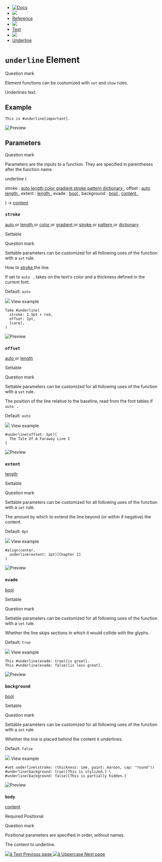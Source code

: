  * [ ![Docs](/assets/icons/16-docs-dark.svg) ](/docs)
  * ![](/assets/icons/16-arrow-right.svg)
  * [ Reference ](/docs/reference/)
  * ![](/assets/icons/16-arrow-right.svg)
  * [ Text ](/docs/reference/text/)
  * ![](/assets/icons/16-arrow-right.svg)
  * [ Underline ](/docs/reference/text/underline/)

#  ` underline ` Element

Question mark

Element functions can be customized with ` set ` and  ` show ` rules.

Underlines text.

##  Example

    
    
    This is #underline[important].
    

![Preview](/assets/docs/xV-Fy8zwdVIfyHyOpdk_9AAAAAAAAAAA.png)

##  Parameters

Question mark

Parameters are the inputs to a function. They are specified in parentheses
after the function name.

underline  (

stroke  :  [ auto ](/docs/reference/foundations/auto/) [ length
](/docs/reference/layout/length/) [ color ](/docs/reference/visualize/color/)
[ gradient ](/docs/reference/visualize/gradient/) [ stroke
](/docs/reference/visualize/stroke/) [ pattern
](/docs/reference/visualize/pattern/) [ dictionary
](/docs/reference/foundations/dictionary/) ,  offset  :  [ auto
](/docs/reference/foundations/auto/) [ length
](/docs/reference/layout/length/) ,  extent  :  [ length
](/docs/reference/layout/length/) ,  evade  :  [ bool
](/docs/reference/foundations/bool/) ,  background  :  [ bool
](/docs/reference/foundations/bool/) ,  [ content
](/docs/reference/foundations/content/) ,

)  -> [ content ](/docs/reference/foundations/content/)

###  ` stroke `

[ auto ](/docs/reference/foundations/auto/) or  [ length
](/docs/reference/layout/length/) or  [ color
](/docs/reference/visualize/color/) or  [ gradient
](/docs/reference/visualize/gradient/) or  [ stroke
](/docs/reference/visualize/stroke/) or  [ pattern
](/docs/reference/visualize/pattern/) or  [ dictionary
](/docs/reference/foundations/dictionary/)

Settable

Question mark

Settable parameters can be customized for all following uses of the function
with a ` set ` rule.

How to [ stroke ](/docs/reference/visualize/stroke/ "stroke") the line.

If set to ` auto  ` , takes on the text's color and a thickness defined in the
current font.

Default: ` auto  `

![](/assets/icons/16-arrow-right.svg) View example

    
    
    Take #underline(
      stroke: 1.5pt + red,
      offset: 2pt,
      [care],
    )
    

![Preview](/assets/docs/tbLKc9iYaghdhC9NcJaJOQAAAAAAAAAA.png)

###  ` offset `

[ auto ](/docs/reference/foundations/auto/) or  [ length
](/docs/reference/layout/length/)

Settable

Question mark

Settable parameters can be customized for all following uses of the function
with a ` set ` rule.

The position of the line relative to the baseline, read from the font tables
if ` auto  ` .

Default: ` auto  `

![](/assets/icons/16-arrow-right.svg) View example

    
    
    #underline(offset: 5pt)[
      The Tale Of A Faraway Line I
    ]
    

![Preview](/assets/docs/p2tUWXcYq-E_ZbDtwzCDrAAAAAAAAAAA.png)

###  ` extent `

[ length ](/docs/reference/layout/length/)

Settable

Question mark

Settable parameters can be customized for all following uses of the function
with a ` set ` rule.

The amount by which to extend the line beyond (or within if negative) the
content.

Default: ` 0pt  `

![](/assets/icons/16-arrow-right.svg) View example

    
    
    #align(center,
      underline(extent: 2pt)[Chapter 1]
    )
    

![Preview](/assets/docs/tbT2BOLPtcXW-alQPb8q6wAAAAAAAAAA.png)

###  ` evade `

[ bool ](/docs/reference/foundations/bool/)

Settable

Question mark

Settable parameters can be customized for all following uses of the function
with a ` set ` rule.

Whether the line skips sections in which it would collide with the glyphs.

Default: ` true  `

![](/assets/icons/16-arrow-right.svg) View example

    
    
    This #underline(evade: true)[is great].
    This #underline(evade: false)[is less great].
    

![Preview](/assets/docs/PaJc2qUpoh1s97E6NZYz0QAAAAAAAAAA.png)

###  ` background `

[ bool ](/docs/reference/foundations/bool/)

Settable

Question mark

Settable parameters can be customized for all following uses of the function
with a ` set ` rule.

Whether the line is placed behind the content it underlines.

Default: ` false  `

![](/assets/icons/16-arrow-right.svg) View example

    
    
    #set underline(stroke: (thickness: 1em, paint: maroon, cap: "round"))
    #underline(background: true)[This is stylized.] \
    #underline(background: false)[This is partially hidden.]
    

![Preview](/assets/docs/W98M7AlnFoSVnlt9g5bIsAAAAAAAAAAA.png)

###  ` body `

[ content ](/docs/reference/foundations/content/)

Required  Positional

Question mark

Positional parameters are specified in order, without names.

The content to underline.

[ ![â](/assets/icons/16-arrow-right.svg) Text  Previous page
](/docs/reference/text/text/) [ ![â](/assets/icons/16-arrow-right.svg)
Uppercase  Next page  ](/docs/reference/text/upper/)

